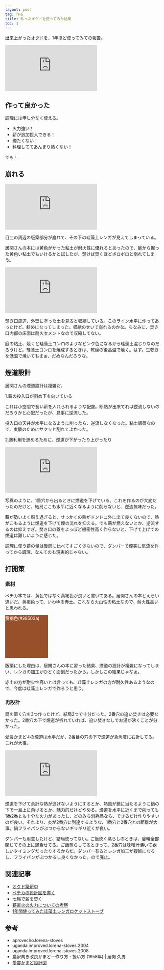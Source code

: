 ```yaml
---
layout: post
tag: 作る
title: 作ったオクドを使ってみた結果
toc: 1
---
```


出来上がった[オクド](http://kobapan.com/blog/2019/03/21/okudo.html)を、1年ほど使ってみての報告。

![](https://kobapan.com/p/i.php?/galleries/make/IMG_3183-sm.JPG)

## 作って良かった

調理には申し分なく使える。

- 火力強い！
- 薪が追加投入できる！
- 煙たくない！
- 料理しててあんまり熱くない！

でも！


## 崩れる

![](https://kobapan.com/p/i.php?/galleries/make/IMG_3380-sm.JPG)

目皿の周辺の版築部分が崩れて、その下の珪藻土レンガが見えてしまっている。

居関さんの本には黄色がかった粘土が耐火性に優れるとあったので、庭から掘った黄色い粘土でもいけるかと試したが、焚けば焚くほどボロボロと崩れてしまう。

![](https://kobapan.com/p/i.php?/galleries/make/IMG_3382-sm.JPG)

焚き口周辺、外壁に塗った土を見ると収縮している。このライン水平に作ってあったけど、斜めになってしまった。収縮のせいで崩れるのかな。ちなみに、焚き口内部の床面は耐火セメントなので収縮してない。

庭の粘土、焼くと珪藻土コンロのようなピンク色になるから珪藻土混じりなのだろうけど。珪藻土コンロを焼成するときは、乾燥の後高温で焼く。はず。生乾きを低温で焼いてもまぁ、だめなんだろうな。

## 煙道設計

居関さんの煙道設計は複雑だ。

1.薪の投入口が斜め下を向いている

これは小空間で長い薪を入れられるような配慮。断熱が出来てれば逆流しないのだろうかと心配だったが、見事に逆流した。

投入口の天井が水平になるように削ったら、逆流しなくなった。粘土版築なので、実験のためにサクッと削れてよかった。

2.熱利用を進めるために、煙道が下がったり上がったり

![](https://kobapan.com/p/i.php?/galleries/make/iseki-endou-sm.jpg)

写真のように、1番穴から出るときに煙道を下げている。これを作るのが大変だったのだけど、結局ここも水平に近くなるように削らないと、逆流気味だった。

薪が勢いよく燃え過ぎると、せっかくの熱がドンドコ外に出て良くないので、熱がこもるように煙道を下げて煙の流れを抑える。でも薪が燃えないとか、逆流するのは抑えすぎ。焚き口の蓋をよっぽど機密性高く作らないと、下げて上げての煙道は難しいように感じた。

調理に使う薪の量は暖房に比べてすごく少ないので、ダンパーで煙突に気流を作ってから調理、なんてのも現実的じゃない。

## 打開策

### 素材

ペチカ本では、黄色ではなく黄褐色が良いと書いてある。居関さんの本とえらい違いだ。黄褐色って、いわゆる赤土。これなら火山性の粘土なので、耐火性高いと思われる。

<div style="background-color:#98502a;width:10em;height:10em;color:white;">黄褐色(#98502a)</div>

版築にした理由は、居関さんの本に習った結果、煙道の設計が複雑になってしまい、レンガの加工がひどく面倒だったから。しかしこの結果じゃなぁ。

赤土の方が耐火性高いとは言っても、珪藻土レンガの方が耐久性あるようなので、今度は珪藻土レンガで作ろうと思う。

### 再設計

鍋を置く穴を3つ作ったけど、結局2つで十分だった。2番穴の追い焚きは必要なかった。2番穴の下で煙道が折れていれば、追い焚きなしでお湯が沸くことが分かった。

愛農かまど↓の煙道は水平だが、2番目の穴の下で煙道が急角度に右折してる。これが大事。

![](https://kobapan.com/p/i.php?/galleries/make/ainou-sm.jpg)

煙道を下げて余計な熱が逃げないようにするとか、熱風が鍋に当たるように鍋の下で一旦上に向けるとか、魅力的だけどやめる。煙道を水平に近くまで削っても1番2番とも十分な火力があったし、どのみち消耗品なら、できるだけ作りやすいのが良い。それより、炎が2番穴に到達するような、1番穴と2番穴との距離が大事。鍋フライパンがぶつからないギリギリ近くが良い。

ダンパーも用意したけど、結局使ってない。ご飯炊く蒸らしのときは、釜輪全部閉じてその上に鍋乗せてる。ご飯蒸らしてるときって、2番穴は味噌汁沸いて欲しいタイミングだったりするからだ。ダンパー有るとレンガ加工が複雑になるし、フライパンがぶつかるし良くなかった。ので廃止。


## 関連記事

- [オクド築炉中](http://kobapan.com/blog/2019/03/21/okudo.html)
- [ペチカの設計図を書く](http://kobapan.com/blog/2019/01/26/pechka.html)
- [七輪で薪を焚く](http://kobapan.com/blog/2017/03/23/hichirin.html)
- [薪直火の火力についての考察](http://kobapan.com/blog/2017/03/01/irori.html)
- [1年間使ってみた珪藻土レンガロケットストーブ](http://kobapan.com/blog/2017/02/18/rocket.html)

## 参考

- aprovecho.lorena-stoves
- uganda.improved.lorena-stoves.2004
- uganda.improved.lorena-stoves.2008
- 農家向き改良かまど―作り方・扱い方 (1958年) | 居関 久男
- [愛農かまど設計図](https://docs.google.com/open?id=0B14qv8lqX0CtUVdaMWgyT00zVWs)

